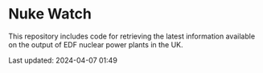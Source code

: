 # Nuke Watch

This repository includes code for retrieving the latest information available on the output of EDF nuclear power plants in the UK.

Last updated: 2024-04-07 01:49